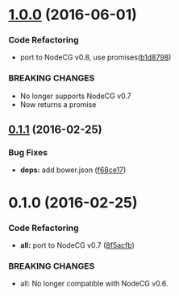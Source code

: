 <a name="1.0.0"></a>
# [1.0.0](https://github.com/SupportClass/lfg-twitchapi/compare/v0.1.1...v1.0.0) (2016-06-01)


### Code Refactoring

* port to NodeCG v0.8, use promises([b1d8798](https://github.com/SupportClass/lfg-twitchapi/commit/b1d8798))


### BREAKING CHANGES

* No longer supports NodeCG v0.7
* Now returns a promise



<a name="0.1.1"></a>
## [0.1.1](https://github.com/SupportClass/lfg-twitchapi/compare/v0.1.0...v0.1.1) (2016-02-25)


### Bug Fixes

* **deps:** add bower.json ([f68ce17](https://github.com/SupportClass/lfg-twitchapi/commit/f68ce17))



<a name="0.1.0"></a>
# 0.1.0 (2016-02-25)


### Code Refactoring

* **all:** port to NodeCG v0.7 ([8f5acfb](https://github.com/SupportClass/lfg-twitchapi/commit/8f5acfb))


### BREAKING CHANGES

* all: No longer compatible with NodeCG v0.6.



